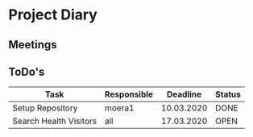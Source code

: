 # Project Diary
## Meetings

## ToDo's
| Task             | Responsible | Deadline   | Status |
| ---------------- | ----------- | ---------- | ------ |
| Setup Repository | moera1      | 10.03.2020 | DONE  |
| Search Health Visitors | all       | 17.03.2020 | OPEN  |
